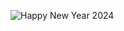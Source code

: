 ![Happy New Year 2024](https://github.com/Toeng152/Toeng152.github.io/assets/94881581/4ab83317-eaf3-4961-9f87-682c67176a34)
